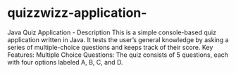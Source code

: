# quizzwizz-application-
Java Quiz Application - Description This is a simple console-based quiz application written in Java. It tests the user’s general knowledge by asking a series of multiple-choice questions and keeps track of their score.  Key Features:  Multiple Choice Questions: The quiz consists of 5 questions, each with four options labeled A, B, C, and D.  
